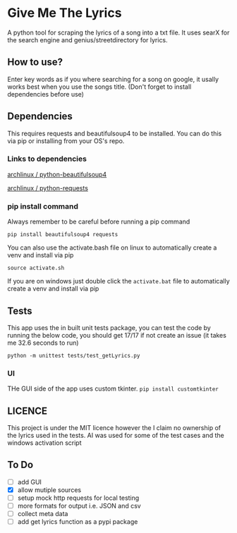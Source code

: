 # Give Me The Lyrics

A python tool for scraping the lyrics of a song into a txt file. It uses searX for the search engine and genius/streetdirectory for lyrics.

## How to use?

Enter key words as if you where searching for a song on google, it usally works best when you use the songs title. (Don't forget to install dependencies before use)

## Dependencies

This requires requests and beautifulsoup4 to be installed. You can do this via pip or installing from your OS's repo.

### Links to dependencies

[archlinux / python-beautifulsoup4](https://archlinux.org/packages/extra/any/python-beautifulsoup4/)

[archlinux / python-requests](https://archlinux.org/packages/extra/any/python-requests/)

### pip install command

Always remember to be careful before running a pip command

```pip install beautifulsoup4 requests```

You can also use the activate.bash file on linux to automatically create a venv and install via pip

```source activate.sh```

If you are on windows just double click the ```activate.bat``` file to automatically create a venv and install via pip

## Tests

This app uses the in built unit tests package, you can test the code by running the below code, you should get 17/17 if not create an issue (it takes me 32.6 seconds to run)

```python -m unittest tests/test_getLyrics.py```

### UI
THe GUI side of the app uses custom tkinter.
```pip install customtkinter```

## LICENCE

This project is under the MIT licence however the I claim no ownership of the lyrics used in the tests. AI was used for some of the test cases and the windows activation script

## To Do

- [ ] add GUI
- [x] allow mutiple sources
- [ ] setup mock http requests for local testing
- [ ] more formats for output i.e. JSON and csv
- [ ] collect meta data
- [ ] add get lyrics function as a pypi package
